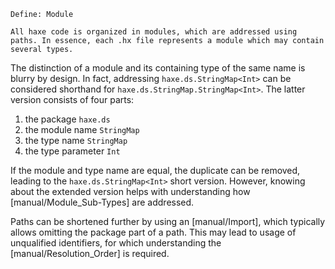 ```
Define: Module

All haxe code is organized in modules, which are addressed using paths. In essence, each .hx file represents a module which may contain several types.
```

The distinction of a module and its containing type of the same name is blurry by design. In fact, addressing `haxe.ds.StringMap<Int>` can be considered shorthand for `haxe.ds.StringMap.StringMap<Int>`. The latter version consists of four parts:



1. the package `haxe.ds`
2. the module name `StringMap`
3. the type name `StringMap`
4. the type parameter `Int`


If the module and type name are equal, the duplicate can be removed, leading to the `haxe.ds.StringMap<Int>` short version. However, knowing about the extended version helps with understanding how [manual/Module_Sub-Types] are addressed.

Paths can be shortened further by using an [manual/Import], which typically allows omitting the package part of a path. This may lead to usage of unqualified identifiers, for which understanding the [manual/Resolution_Order] is required.